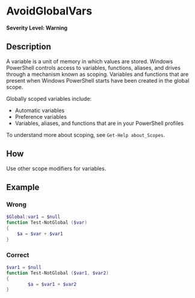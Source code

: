 # AvoidGlobalVars

**Severity Level: Warning**

## Description

A variable is a unit of memory in which values are stored. Windows PowerShell controls access to
variables, functions, aliases, and drives through a mechanism known as scoping. Variables and
functions that are present when Windows PowerShell starts have been created in the global scope.

Globally scoped variables include:

- Automatic variables
- Preference variables
- Variables, aliases, and functions that are in your PowerShell profiles

To understand more about scoping, see `Get-Help about_Scopes`.

## How

Use other scope modifiers for variables.

## Example

### Wrong

```powershell
$Global:var1 = $null
function Test-NotGlobal ($var)
{
    $a = $var + $var1
}
```

### Correct

```powershell
$var1 = $null
function Test-NotGlobal ($var1, $var2)
{
        $a = $var1 + $var2
}
```
